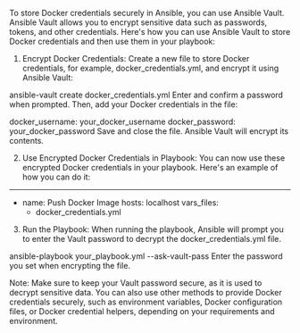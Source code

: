To store Docker credentials securely in Ansible, you can use Ansible Vault. Ansible Vault allows you to encrypt sensitive data such as passwords, tokens, and other credentials. Here's how you can use Ansible Vault to store Docker credentials and then use them in your playbook:

1. Encrypt Docker Credentials:
Create a new file to store Docker credentials, for example, docker_credentials.yml, and encrypt it using Ansible Vault:

ansible-vault create docker_credentials.yml
Enter and confirm a password when prompted. Then, add your Docker credentials in the file:

docker_username: your_docker_username
docker_password: your_docker_password
Save and close the file. Ansible Vault will encrypt its contents.

2. Use Encrypted Docker Credentials in Playbook:
You can now use these encrypted Docker credentials in your playbook. Here's an example of how you can do it:

---
- name: Push Docker Image
  hosts: localhost
  vars_files:
    - docker_credentials.yml

3. Run the Playbook:
When running the playbook, Ansible will prompt you to enter the Vault password to decrypt the docker_credentials.yml file.

ansible-playbook your_playbook.yml --ask-vault-pass
Enter the password you set when encrypting the file.

Note:
Make sure to keep your Vault password secure, as it is used to decrypt sensitive data.
You can also use other methods to provide Docker credentials securely, such as environment variables, Docker configuration files, or Docker credential helpers, depending on your requirements and environment.
